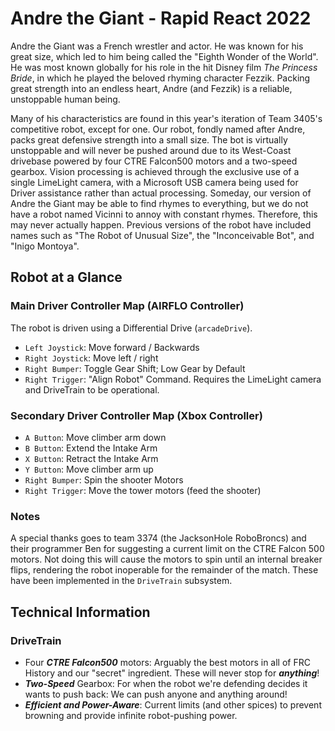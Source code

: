 # Andre the Giant - Rapid React 2022
Andre the Giant was a French wrestler and actor. He was known for his great size, which led to him being called the "Eighth Wonder of the World". He was most known globally for his role in the hit Disney film _The Princess Bride_, in which he played the beloved rhyming character Fezzik. Packing great strength into an endless heart, Andre (and Fezzik) is a reliable, unstoppable human being. 

Many of his characteristics are found in this year's iteration of Team 3405's competitive robot, except for one. Our robot, fondly named after Andre, packs great defensive strength into a small size. The bot is virtually unstoppable and will never be pushed around due to its West-Coast drivebase powered by four CTRE Falcon500 motors and a two-speed gearbox. Vision processing is achieved through the exclusive use of a single LimeLight camera, with a Microsoft USB camera being used for Driver assistance rather than actual processing. Someday, our version of Andre the Giant may be able to find rhymes to everything, but we do not have a robot named Vicinni to annoy with constant rhymes. Therefore, this may never actually happen. Previous versions of the robot have included names such as "The Robot of Unusual Size", the "Inconceivable Bot", and "Inigo Montoya".



## Robot at a Glance

### Main Driver Controller Map (AIRFLO Controller)

The robot is driven using a Differential Drive (```arcadeDrive```). 

- ```Left Joystick```: Move forward / Backwards
- ```Right Joystick```: Move left / right
- ```Right Bumper```: Toggle Gear Shift; Low Gear by Default
- ```Right Trigger```: "Align Robot" Command. Requires the LimeLight camera and DriveTrain to be operational.

### Secondary Driver Controller Map (Xbox Controller)

- ```A Button```: Move climber arm down
- ```B Button```: Extend the Intake Arm
- ```X Button```: Retract the Intake Arm
- ```Y Button```: Move climber arm up
- ```Right Bumper```: Spin the shooter Motors
- ```Right Trigger```: Move the tower motors (feed the shooter)

### Notes
A special thanks goes to team 3374 (the JacksonHole RoboBroncs) and their programmer Ben for suggesting a current limit on the CTRE Falcon 500 motors. Not doing this will cause the motors to spin until an internal breaker flips, rendering the robot inoperable for the remainder of the match. These have been implemented in the ```DriveTrain``` subsystem.



## Technical Information
### DriveTrain
- Four ***CTRE Falcon500*** motors: Arguably the best motors in all of FRC History and our "secret" ingredient. These will never stop for ***anything***!
- ***Two-Speed*** Gearbox: For when the robot we're defending decides it wants to push back: We can push anyone and anything around!
- ***Efficient and Power-Aware***: Current limits (and other spices) to prevent browning and provide infinite robot-pushing power.
